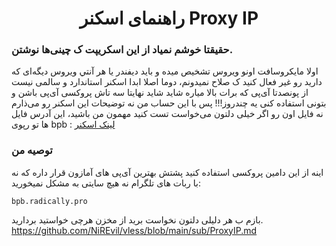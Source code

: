 <h1 align="center">راهنمای اسکنر Proxy IP</h1>

### حقیقتا خوشم نمیاد از این اسکریپت ک چینی‌ها نوشتن.
اولا مایکروسافت اونو ویروس تشخیص میده و باید دیفندر یا هر آنتي ویروس دیگه‌ای که دارید  رو غیر فعال کنید ک صلاح نمیدونم، دوما اصلا ابدا اسکنر استاندارد و سالمی نیست از پونصدتا آی‌پی که برات بالا میاره شاید شاید نهایتا سه تاش پروکسی آی‌پی باشن و بتونی استفاده کنی یه چندروز!!!
پس با این حساب من نه توضیحات این اسکنر رو می‌ذارم نه فایل اون رو
اگر خیلی دلتون می‌خواست تست کنید مهمون من باشید، این آدرس فایل ها تو رپوی bpb : [لینک اسکنر](https://github.com/bia-pain-bache/BPB-Worker-Panel/archive/refs/heads/main.zip)




 ### توصیه من
 اینه از این دامین پروکسی استفاده کنید پشتش بهترین آی‌پی های آمازون قرار داره که نه با ربات های تلگرام نه هیچ سایتی به مشکل نمیخورید:
```
bpb.radically.pro
```

 بازم ب هر دلیلی دلتون نخواست برید از مخزن هرچی خواستید بردارید.  
 https://github.com/NiREvil/vless/blob/main/sub/ProxyIP.md
